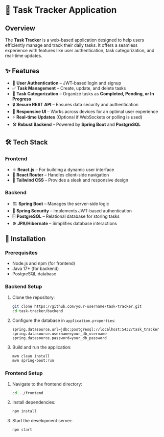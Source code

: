 # 📌 Task Tracker Application  

## Overview  
The **Task Tracker** is a web-based application designed to help users efficiently manage and track their daily tasks. It offers a seamless experience with features like user authentication, task categorization, and real-time updates.

## ✨ Features  

- 🔑 **User Authentication** – JWT-based login and signup  
- ✅ **Task Management** – Create, update, and delete tasks  
- 📌 **Task Categorization** – Organize tasks as **Completed, Pending, or In Progress**  
- 🔒 **Secure REST API** – Ensures data security and authentication  
- 📱 **Responsive UI** – Works across devices for an optimal user experience  
- ⚡ **Real-time Updates** (Optional if WebSockets or polling is used)  
- 🛠 **Robust Backend** – Powered by **Spring Boot** and **PostgreSQL**  

## 🛠️ Tech Stack  

### Frontend  
- ⚛ **React.js** – For building a dynamic user interface  
- 🔄 **React Router** – Handles client-side navigation  
- 🎨 **Tailwind CSS** – Provides a sleek and responsive design  

### Backend  
- 🏗 **Spring Boot** – Manages the server-side logic  
- 🔐 **Spring Security** – Implements JWT-based authentication  
- 🗄 **PostgreSQL** – Relational database for storing tasks  
- ⚙ **JPA/Hibernate** – Simplifies database interactions  

## 🚀 Installation  

### Prerequisites  
- Node.js and npm (for frontend)  
- Java 17+ (for backend)  
- PostgreSQL database  

### Backend Setup  

1. Clone the repository:  
   ```sh
   git clone https://github.com/your-username/task-tracker.git
   cd task-tracker/backend
   ```
2. Configure the database in `application.properties`:  
   ```properties
   spring.datasource.url=jdbc:postgresql://localhost:5432/task_tracker
   spring.datasource.username=your_db_username
   spring.datasource.password=your_db_password
   ```
3. Build and run the application:  
   ```sh
   mvn clean install
   mvn spring-boot:run
   ```

### Frontend Setup  

1. Navigate to the frontend directory:  
   ```sh
   cd ../frontend
   ```
2. Install dependencies:  
   ```sh
   npm install
   ```
3. Start the development server:  
   ```sh
   npm start
